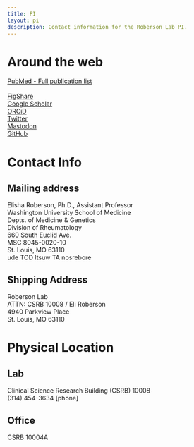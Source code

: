 ```yaml
---
title: PI
layout: pi
description: Contact information for the Roberson Lab PI.
---
```


<h1>Around the web</h1>
<a href="https://pubmed.ncbi.nlm.nih.gov/?term=roberson%2C+elisha+OR+roberson+EDO&sort=pubdate">PubMed - Full publication list</a><br>
<br>
<a href="https://figshare.com/authors/Elisha_Roberson/98532">FigShare</a><br>
<a href="https://scholar.google.com/citations?user=Ny14EfMAAAAJ&hl=en">Google Scholar</a><br>
<a href="https://orcid.org/0000-0001-5921-2399">ORCiD</a><br>
<a href="https://twitter.com/thatdnaguy">Twitter</a><br>
<a rel="me" href="https://genomic.social/@thatdnaguy">Mastodon</a><br>
<a href="https://github.com/RobersonLab">GitHub</a><br>

<h1>Contact Info</h1>
<h2>Mailing address</h2>
Elisha Roberson, Ph.D., Assistant Professor<br>
Washington University School of Medicine<br>
Depts. of Medicine & Genetics<br>
Division of Rheumatology<br>
660 South Euclid Ave.<br>
MSC 8045-0020-10<br>
St. Louis, MO 63110<br>
<span class="reverse"> ude TOD ltsuw TA nosrebore </span>

<h2>Shipping Address</h2>
Roberson Lab<br>
ATTN: CSRB 10008 / Eli Roberson<br>
4940 Parkview Place<br>
St. Louis, MO 63110

<h1>Physical Location</h1>

<h2>Lab</h2>
Clinical Science Research Building (CSRB) 10008<br>
(314) 454-3634 [phone]<br>

<h2>Office</h2>
CSRB 10004A<br>



